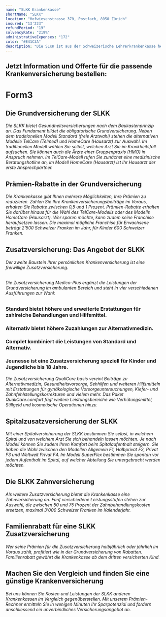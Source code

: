 ```yaml
---
name: "SLKK Krankenkasse"
shortName: "SLKK"
location: "Hofwiesenstrasse 370, Postfach, 8050 Zürich"
insured: "13'223"
refundPeriod: "19"
solvencyRate: "219%"
administrativeExpenses: "172"
color: "#E41C3A"
description: "Die SLKK ist aus der Schweizerische Lehrerkrankenkasse hervorgegangen. Das Unternehmen bewirbt sich selbst als "die vernünftige Krankenkasse" und möchte bedarfsgerechte Versicherungslösungen bieten. Der Hauptsitz der Krankenversicherung befindet sich in Zürich, im Jahr 2018 hatten rund 21'1000 Versicherungsnehmer eine Grundversicherung bei ihr abgeschlossen. Ob sich ein Wechsel zur Krankenkasse lohnt, zeigt unser Vergleich."
---
```


## Jetzt Information und Offerte für die passende Krankenversicherung bestellen:

# Form3

## Die Grundversicherung der SLKK

###### Die SLKK bietet Gesundheitsversicherungen nach dem Baukastenprinzip an. Das Fundament bildet die obligatorische Grundversicherung. Neben dem traditionellen Modell Standard (freie Arztwahl) stehen die alternativen Modelle TelCare (Telmed) und HomeCare (Hausarzt) zur Auswahl. Im traditionellen Modell wählen Sie selbst, welchen Arzt Sie im Krankheitsfall aufsuchen. Sie können auch die Ärzte einer Gruppenpraxis (HMO) in Anspruch nehmen. Im TelCare-Modell rufen Sie zunächst eine medizinische Beratungshotline an, im Modell HomeCare (Hausarzt) ist Ihr Hausarzt der erste Ansprechpartner.

## Prämien-Rabatte in der Grundversicherung

###### Die Krankenkasse gibt Ihnen mehrere Möglichkeiten, Ihre Prämien zu reduzieren. Zahlen Sie Ihre Krankenversicherungsbeiträge im Voraus, erhalten Sie Rabatte zwischen 0,5 und 1 Prozent. Prämien-Rabatte erhalten Sie darüber hinaus für die Wahl des TelCare-Modells oder des Modells HomeCare (Hausarzt). Wer sparen möchte, kann zudem seine Franchise heraufsetzen lassen. Die maximal mögliche Franchise für Erwachsene beträgt 2'500 Schweizer Franken im Jahr, für Kinder 600 Schweizer Franken.

## Zusatzversicherung: Das Angebot der SLKK

###### Der zweite Baustein Ihrer persönlichen Krankenversicherung ist eine freiwillige Zusatzversicherung.

###### Die Zusatzversicherung Medico-Plus ergänzt die Leistungen der Grundversicherung im ambulanten Bereich und steht in vier verschiedenen Ausführungen zur Wahl:

### Standard bietet höhere und erweiterte Erstattungen für zahlreiche Behandlungen und Hilfsmittel.

### Alternativ bietet höhere Zuzahlungen zur Alternativmedizin.

### Complet kombiniert die Leistungen von Standard und Alternativ.

### Jeunesse ist eine Zusatzversicherung speziell für Kinder und Jugendliche bis 18 Jahre.

###### Die Zusatzversicherung QualiCare.basis vereint Beiträge zu Alternativmedizin, Gesundheitsvorsorge, Sehhilfen und weiteren Hilfsmitteln mit Erstattungen für gynäkologische Vorsorgeuntersuchungen, Kiefer- und Zahnfehlstellungskorrekturen und vielem mehr. Das Paket QualiCare.comfort fügt weitere Leistungsbereiche wie Verhütungsmittel, Stillgeld und kosmetische Operationen hinzu.

## Spitalzusatzversicherung der SLKK

###### Mit einer Spitalversicherung der SLKK bestimmen Sie selbst, in welchem Spital und von welchem Arzt Sie sich behandeln lassen möchten. Je nach Modell können Sie zudem Ihren Komfort beim Spitalaufenthalt steigern. Sie haben die Wahl zwischen den Modellen Allgemein F1, Halbprivat F2, Privat F3 und Weltweit Privat F4. Im Modell SuperFlex bestimmen Sie spontan vor jedem Aufenthalt im Spital, auf welcher Abteilung Sie untergebracht werden möchten.

## Die SLKK Zahnversicherung

###### Als weitere Zusatzversicherung bietet die Krankenkasse eine Zahnversicherung an. Fünf verschiedene Leistungsstufen stehen zur Auswahl, die zwischen 50 und 75 Prozent der Zahnbehandlungskosten ersetzen, maximal 3'000 Schweizer Franken im Kalenderjahr.

## Familienrabatt für eine SLKK Zusatzversicherung

###### Wer seine Prämien für die Zusatzversicherung halbjährlich oder jährlich im Voraus zahlt, profitiert wie in der Grundversicherung von Rabatten. Familienrabatt gewährt die Krankenkasse ab dem dritten versicherten Kind.

## Machen Sie den Vergleich und finden Sie eine günstige Krankenversicherung

###### Bei uns können Sie Kosten und Leistungen der SLKK anderen Krankenkassen im Vergleich gegenüberstellen. Mit unserem Prämien-Rechner ermitteln Sie in wenigen Minuten Ihr Sparpotenzial und fordern anschliessend ein unverbindliches Versicherungsangebot an.
